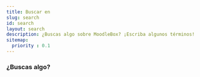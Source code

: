 ```yaml
---
title: Buscar en
slug: search
id: search
layout: search
description: ¿Buscas algo sobre MoodleBox? ¡Escriba algunos términos!
sitemap:
  priority : 0.1
---
```


### ¿Buscas algo?
